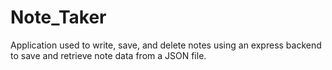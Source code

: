 # Note_Taker
Application used to write, save, and delete notes using an express backend to save and retrieve note data from a JSON file.
